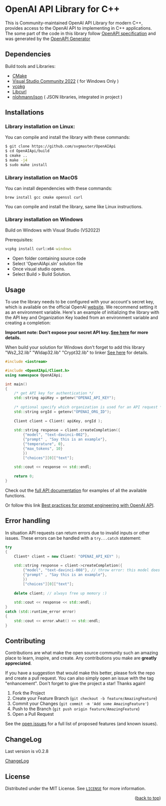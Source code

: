 <a name="readme-top"></a>

# OpenAI API Library for C++

This is Community-maintained OpenAI API Library for modern C++, provides access to the OpenAI API to implementing in C++ applications. The some part of the code in this library follow [OpenAPI specification](https://github.com/openai/openai-openapi) and was generated by the [OpenAPI Generator](https://openapi-generator.tech)

## Dependencies

Build tools and Libraries:

- [CMake](https://cmake.org/download/)
- [Visual Studio Community 2022](https://visualstudio.microsoft.com/downloads/) ( for Windows Only )
- [vcpkg](https://github.com/microsoft/vcpkg)
- [Libcurl](https://curl.se/download.html)
- [nlohmann/json](https://github.com/nlohmann/json) ( JSON libraries, integrated in project )

## Installations

### Library installation on Linux:

You can compile and install the library with these commands:

```sh
$ git clone https://github.com/svgmaster/OpenAIApi
$ cd OpenAIApi/build
$ cmake ..
$ make -j4
$ sudo make install
```

### Library installation on MacOS

You can install dependencies with these commands:

```brew
brew install gcc cmake openssl curl
```

You can compile and install the library, same like Linux instructions.

### Library installation on Windows

Build on Windows with Visual Studio (VS2022)

Prerequisites:

```cmd
vcpkg install curl:x64-windows
```
- Open folder containing source code
- Select 'OpenAIApi.sln' solution file
- Once visual studio opens.
- Select Build > Build Solution.


## Usage

To use the library needs to be configured with your account's secret key, which is available on the official OpenAI [website](https://beta.openai.com/account/api-keys). We recommend setting it as an environment variable. Here's an example of initializing the library with the API key and Organization Key loaded from an environment variable and creating a completion:

**Important note: Don't expose your secret API key. [See here](https://beta.openai.com/docs/api-reference/authentication) for more details.**

When build your solution for Windows don't forget to add this library "Ws2_32.lib" "Wldap32.lib" "Crypt32.lib" to linker [See here](https://stackoverflow.com/questions/4176503/unresolved-symbols-when-linking-a-program-using-libcurl) for details.

```cpp
#include <iostream>

#include <OpenAIApi/Client.h>
using namespace OpenAIApi;

int main()
{ 
    /* get API key for authentication */
    std::string apiKey = getenv("OPENAI_API_KEY");
    
    /* optional specify which organization is used for an API request */
    std::string orgId = getenv("OPENAI_ORG_ID"); 
	
    Client client = Client( apiKey, orgId );
    
    std::string response = client.createCompletion({
        {"model", "text-davinci-002"},
        {"prompt" , "Say this is an example"},
        {"temperature", 0},
        {"max_tokens", 10}
        })
        ["choices"][0]["text"];	
		
	std::cout << response << std::endl;
	
	return 0;
}        
```

Check out the [full API documentation](https://beta.openai.com/docs/api-reference?lang=curl) for examples of all the available functions.

Or follow this link [Best practices for prompt engineering with OpenAI API](https://help.openai.com/en/articles/6654000-best-practices-for-prompt-engineering-with-openai-api).

## Error handling

In situation API requests can return errors due to invalid inputs or other issues. These errors can be handled with a `try...catch` statement:

```cpp
try 
{
    Client* client = new Client( "OPENAI_API_KEY" );
    
    std::string response = client->createCompletion({
        {"model", "text-davinci-008"}, // throw error: this model does not exists
        {"prompt" , "Say this is an example"},
        })
        ["choices"][0]["text"];
		
	delete client; // always free up memory :)	
		
	std::cout << response << std::endl;
}
catch (std::runtime_error error) 
{
    std::cout << error.what() << std::endl;
}
```
## Contributing

Contributions are what make the open source community such an amazing place to learn, inspire, and create. Any contributions you make are **greatly appreciated**.

If you have a suggestion that would make this better, please fork the repo and create a pull request. You can also simply open an issue with the tag "enhancement".
Don't forget to give the project a star! Thanks again!

1. Fork the Project
2. Create your Feature Branch (`git checkout -b feature/AmazingFeature`)
3. Commit your Changes (`git commit -m 'Add some AmazingFeature'`)
4. Push to the Branch (`git push origin feature/AmazingFeature`)
5. Open a Pull Request

See the [open issues](https://github.com/svgmaster/OpenAIApi/issues) for a full list of proposed features (and known issues).

## ChangeLog

Last version is v0.2.8

[ChangeLog](CHANGELOG.md)

## License

Distributed under the MIT License. See [`LICENSE`](LICENSE) for more information.

<p align="right">(<a href="#readme-top">back to top</a>)</p>
